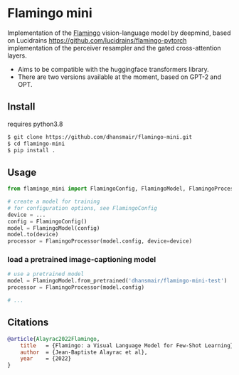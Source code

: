 # Flamingo mini
Implementation of the <a href="https://www.deepmind.com/blog/tackling-multiple-tasks-with-a-single-visual-language-model">Flamingo</a> vision-language model by deepmind, based on Lucidrains https://github.com/lucidrains/flamingo-pytorch implementation of the perceiver resampler and the gated cross-attention layers. 

- Aims to be compatible with the huggingface transformers library.
- There are two versions available at the moment, based on GPT-2 and OPT.

## Install
requires python3.8

```bash
$ git clone https://github.com/dhansmair/flamingo-mini.git
$ cd flamingo-mini
$ pip install .
```

## Usage
```python
from flamingo_mini import FlamingoConfig, FlamingoModel, FlamingoProcessor

# create a model for training
# for configuration options, see FlamingoConfig
device = ...
config = FlamingoConfig()
model = FlamingoModel(config)
model.to(device)
processor = FlamingoProcessor(model.config, device=device)
```

### load a pretrained image-captioning model
```python
# use a pretrained model
model = FlamingoModel.from_pretrained('dhansmair/flamingo-mini-test')
processor = FlamingoProcessor(model.config)

# ...
```

## Citations

```bibtex
@article{Alayrac2022Flamingo,
    title   = {Flamingo: a Visual Language Model for Few-Shot Learning},
    author  = {Jean-Baptiste Alayrac et al},
    year    = {2022}
}
```
